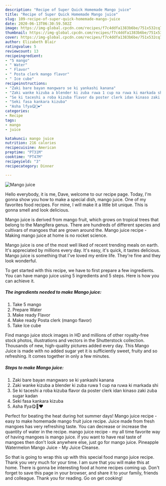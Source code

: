 ```yaml
---
description: "Recipe of Super Quick Homemade Mango juice"
title: "Recipe of Super Quick Homemade Mango juice"
slug: 109-recipe-of-super-quick-homemade-mango-juice
date: 2020-06-13T06:30:59.502Z
image: https://img-global.cpcdn.com/recipes/f7c4ddfa1383b6be/751x532cq70/mango-juice-recipe-main-photo.jpg
thumbnail: https://img-global.cpcdn.com/recipes/f7c4ddfa1383b6be/751x532cq70/mango-juice-recipe-main-photo.jpg
cover: https://img-global.cpcdn.com/recipes/f7c4ddfa1383b6be/751x532cq70/mango-juice-recipe-main-photo.jpg
author: Elizabeth Blair
ratingvalue: 5
reviewcount: 13
recipeingredient:
- "5 mango"
- " Water"
- " Flavor"
- " Posta clerk mango flavor"
- " Ice cube"
recipeinstructions:
- "Zaki bare bayan mangwaro se ki yankashi kanana"
- "Zaki wanke kizuba a blender ki zuba ruwa 1 cup na ruwa ki markada shi"
- "Se ki taceshi a roba kizuba flavor da poster clerk idan kinaso zaki zuba sugar kadan"
- "Seki fasa kankara kizuba"
- "Asha lfya😋🥰❤️"
categories:
- Recipe
tags:
- mango
- juice

katakunci: mango juice 
nutrition: 216 calories
recipecuisine: American
preptime: "PT31M"
cooktime: "PT47M"
recipeyield: "3"
recipecategory: Dinner

---
```



![Mango juice](https://img-global.cpcdn.com/recipes/f7c4ddfa1383b6be/751x532cq70/mango-juice-recipe-main-photo.jpg)

Hello everybody, it is me, Dave, welcome to our recipe page. Today, I'm gonna show you how to make a special dish, mango juice. One of my favorites food recipes. For mine, I will make it a little bit unique. This is gonna smell and look delicious.

Mango juice is derived from mango fruit, which grows on tropical trees that belong to the Mangifera genus. There are hundreds of different species and cultivars of mangoes that are grown around the. Mango juice recipe - Making mango juice at home is no rocket science.

Mango juice is one of the most well liked of recent trending meals on earth. It's appreciated by millions every day. It's easy, it's quick, it tastes delicious. Mango juice is something that I've loved my entire life. They're fine and they look wonderful.


To get started with this recipe, we have to first prepare a few ingredients. You can have mango juice using 5 ingredients and 5 steps. Here is how you can achieve it.

<!--inarticleads1-->

##### The ingredients needed to make Mango juice:

1. Take 5 mango
1. Prepare  Water
1. Make ready  Flavor
1. Make ready  Posta clerk (mango flavor)
1. Take  Ice cube


Find mango juice stock images in HD and millions of other royalty-free stock photos, illustrations and vectors in the Shutterstock collection. Thousands of new, high-quality pictures added every day. This Mango Juice is made with no added sugar yet it is sufficiently sweet, fruity and so refreshing. It comes together in only a few minutes. 

<!--inarticleads2-->

##### Steps to make Mango juice:

1. Zaki bare bayan mangwaro se ki yankashi kanana
1. Zaki wanke kizuba a blender ki zuba ruwa 1 cup na ruwa ki markada shi
1. Se ki taceshi a roba kizuba flavor da poster clerk idan kinaso zaki zuba sugar kadan
1. Seki fasa kankara kizuba
1. Asha lfya😋🥰❤️


Perfect for beating the heat during hot summer days! Mango juice recipe - easy to make homemade mango fruit juice recipe. Juice made from fresh mangoes has very refreshing taste. You can decrease or increase the quantity of water in the recipe. mango juice recipe - my all time favorite way of having mangoes is mango juice. if you want to have real taste of mangoes then don&#39;t look anywhere else, just go for mango juice. Pineapple Watermelon Mango Juice - My Juice Cleanse. 

So that is going to wrap this up with this special food mango juice recipe. Thank you very much for your time. I am sure that you will make this at home. There is gonna be interesting food at home recipes coming up. Don't forget to save this page in your browser, and share it to your family, friends and colleague. Thank you for reading. Go on get cooking!
